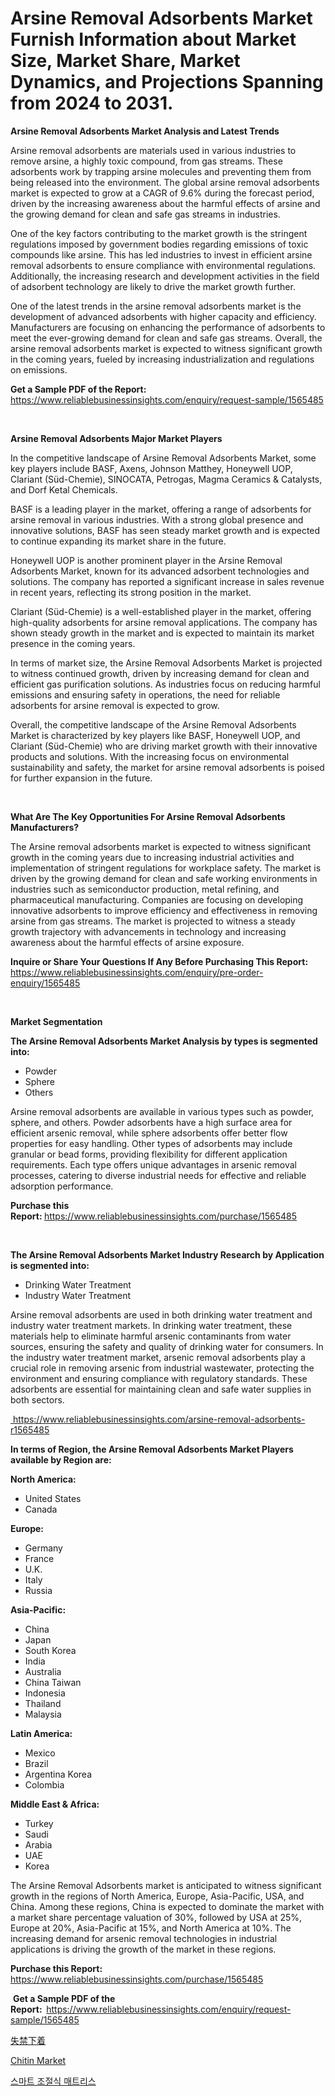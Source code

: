 <p><h1>Arsine Removal Adsorbents Market Furnish Information about Market Size, Market Share, Market Dynamics, and Projections Spanning from 2024 to 2031.</h1></p><p><strong>Arsine Removal Adsorbents Market Analysis and Latest Trends</strong></p>
<p><p>Arsine removal adsorbents are materials used in various industries to remove arsine, a highly toxic compound, from gas streams. These adsorbents work by trapping arsine molecules and preventing them from being released into the environment. The global arsine removal adsorbents market is expected to grow at a CAGR of 9.6% during the forecast period, driven by the increasing awareness about the harmful effects of arsine and the growing demand for clean and safe gas streams in industries.</p><p>One of the key factors contributing to the market growth is the stringent regulations imposed by government bodies regarding emissions of toxic compounds like arsine. This has led industries to invest in efficient arsine removal adsorbents to ensure compliance with environmental regulations. Additionally, the increasing research and development activities in the field of adsorbent technology are likely to drive the market growth further.</p><p>One of the latest trends in the arsine removal adsorbents market is the development of advanced adsorbents with higher capacity and efficiency. Manufacturers are focusing on enhancing the performance of adsorbents to meet the ever-growing demand for clean and safe gas streams. Overall, the arsine removal adsorbents market is expected to witness significant growth in the coming years, fueled by increasing industrialization and regulations on emissions.</p></p>
<p><strong>Get a Sample PDF of the Report:&nbsp;</strong> <a href="https://www.reliablebusinessinsights.com/enquiry/request-sample/1565485">https://www.reliablebusinessinsights.com/enquiry/request-sample/1565485</a></p>
<p>&nbsp;</p>
<p><strong>Arsine Removal Adsorbents Major Market Players</strong></p>
<p><p>In the competitive landscape of Arsine Removal Adsorbents Market, some key players include BASF, Axens, Johnson Matthey, Honeywell UOP, Clariant (Süd-Chemie), SINOCATA, Petrogas, Magma Ceramics & Catalysts, and Dorf Ketal Chemicals.</p><p>BASF is a leading player in the market, offering a range of adsorbents for arsine removal in various industries. With a strong global presence and innovative solutions, BASF has seen steady market growth and is expected to continue expanding its market share in the future.</p><p>Honeywell UOP is another prominent player in the Arsine Removal Adsorbents Market, known for its advanced adsorbent technologies and solutions. The company has reported a significant increase in sales revenue in recent years, reflecting its strong position in the market.</p><p>Clariant (Süd-Chemie) is a well-established player in the market, offering high-quality adsorbents for arsine removal applications. The company has shown steady growth in the market and is expected to maintain its market presence in the coming years.</p><p>In terms of market size, the Arsine Removal Adsorbents Market is projected to witness continued growth, driven by increasing demand for clean and efficient gas purification solutions. As industries focus on reducing harmful emissions and ensuring safety in operations, the need for reliable adsorbents for arsine removal is expected to grow.</p><p>Overall, the competitive landscape of the Arsine Removal Adsorbents Market is characterized by key players like BASF, Honeywell UOP, and Clariant (Süd-Chemie) who are driving market growth with their innovative products and solutions. With the increasing focus on environmental sustainability and safety, the market for arsine removal adsorbents is poised for further expansion in the future.</p></p>
<p>&nbsp;</p>
<p><strong>What Are The Key Opportunities For Arsine Removal Adsorbents Manufacturers?</strong></p>
<p><p>The Arsine removal adsorbents market is expected to witness significant growth in the coming years due to increasing industrial activities and implementation of stringent regulations for workplace safety. The market is driven by the growing demand for clean and safe working environments in industries such as semiconductor production, metal refining, and pharmaceutical manufacturing. Companies are focusing on developing innovative adsorbents to improve efficiency and effectiveness in removing arsine from gas streams. The market is projected to witness a steady growth trajectory with advancements in technology and increasing awareness about the harmful effects of arsine exposure.</p></p>
<p><strong>Inquire or Share Your Questions If Any Before Purchasing This Report:</strong> <a href="https://www.reliablebusinessinsights.com/enquiry/pre-order-enquiry/1565485">https://www.reliablebusinessinsights.com/enquiry/pre-order-enquiry/1565485</a></p>
<p>&nbsp;</p>
<p><strong>Market Segmentation</strong></p>
<p><strong>The Arsine Removal Adsorbents Market Analysis by types is segmented into:</strong></p>
<p><ul><li>Powder</li><li>Sphere</li><li>Others</li></ul></p>
<p><p>Arsine removal adsorbents are available in various types such as powder, sphere, and others. Powder adsorbents have a high surface area for efficient arsenic removal, while sphere adsorbents offer better flow properties for easy handling. Other types of adsorbents may include granular or bead forms, providing flexibility for different application requirements. Each type offers unique advantages in arsenic removal processes, catering to diverse industrial needs for effective and reliable adsorption performance.</p></p>
<p><strong>Purchase this Report:&nbsp;</strong><a href="https://www.reliablebusinessinsights.com/purchase/1565485">https://www.reliablebusinessinsights.com/purchase/1565485</a></p>
<p>&nbsp;</p>
<p><strong>The Arsine Removal Adsorbents Market Industry Research by Application is segmented into:</strong></p>
<p><ul><li>Drinking Water Treatment</li><li>Industry Water Treatment</li></ul></p>
<p><p>Arsine removal adsorbents are used in both drinking water treatment and industry water treatment markets. In drinking water treatment, these materials help to eliminate harmful arsenic contaminants from water sources, ensuring the safety and quality of drinking water for consumers. In the industry water treatment market, arsenic removal adsorbents play a crucial role in removing arsenic from industrial wastewater, protecting the environment and ensuring compliance with regulatory standards. These adsorbents are essential for maintaining clean and safe water supplies in both sectors.</p></p>
<p><a href="https://www.reliablebusinessinsights.com/arsine-removal-adsorbents-r1565485">&nbsp;https://www.reliablebusinessinsights.com/arsine-removal-adsorbents-r1565485</a></p>
<p><strong>In terms of Region, the Arsine Removal Adsorbents Market Players available by Region are:</strong></p>
<p>
    <p> <strong> North America: </strong>
        <ul>
            <li>United States</li>
            <li>Canada</li>
        </ul>
        </p> 
    <p> <strong> Europe: </strong>
        <ul>
            <li>Germany</li>
            <li>France</li>
            <li>U.K.</li>
            <li>Italy</li>
            <li>Russia</li>
        </ul>
        </p> 
    <p> <strong> Asia-Pacific: </strong>
        <ul>
            <li>China</li>
            <li>Japan</li>
            <li>South Korea</li>
            <li>India</li>
            <li>Australia</li>
            <li>China Taiwan</li>
            <li>Indonesia</li>
            <li>Thailand</li>
            <li>Malaysia</li>
        </ul>
        </p> 
    <p> <strong> Latin America: </strong>
        <ul>
            <li>Mexico</li>
            <li>Brazil</li>
            <li>Argentina Korea</li>
            <li>Colombia</li>
        </ul>
        </p> 
    <p> <strong> Middle East & Africa: </strong>
        <ul>
            <li>Turkey</li>
            <li>Saudi</li>
            <li>Arabia</li>
            <li>UAE</li>
            <li>Korea</li>
        </ul>
    </p>
    </p>
<p><p>The Arsine Removal Adsorbents market is anticipated to witness significant growth in the regions of North America, Europe, Asia-Pacific, USA, and China. Among these regions, China is expected to dominate the market with a market share percentage valuation of 30%, followed by USA at 25%, Europe at 20%, Asia-Pacific at 15%, and North America at 10%. The increasing demand for arsenic removal technologies in industrial applications is driving the growth of the market in these regions.</p></p>
<p><strong>Purchase this Report: </strong><a href="https://www.reliablebusinessinsights.com/purchase/1565485">https://www.reliablebusinessinsights.com/purchase/1565485</a></p>
<p>&nbsp;<strong>Get a Sample PDF of the Report:&nbsp;&nbsp;</strong><a href="https://www.reliablebusinessinsights.com/enquiry/request-sample/1565485">https://www.reliablebusinessinsights.com/enquiry/request-sample/1565485</a></p>
<p><strong></strong></p>
<p><p><a href="https://github.com/AbigaleHuel/Market-Research-Report-List-1/blob/main/4808547136079.md">失禁下着</a></p><p><a href="https://github.com/khadijahesham19/Market-Research-Report-List-1/blob/main/chitin-market.md">Chitin Market</a></p><p><a href="https://github.com/asratman/Market-Research-Report-List-1/blob/main/2474053141601.md">스마트 조절식 매트리스</a></p></p>